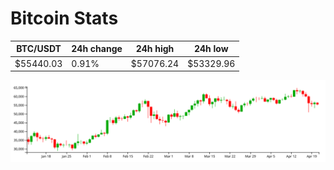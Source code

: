 # Bitcoin Stats

BTC/USDT|24h change|24h high|24h low|
|---|---|---|---|
|$55440.03|0.91%|$57076.24|$53329.96|

<img src="./chart.svg">
